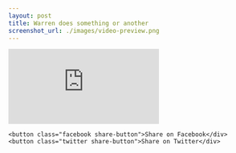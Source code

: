 ```yaml
---
layout: post
title: Warren does something or another
screenshot_url: ./images/video-preview.png
---
```


<iframe class="video-embed" src="https://www.youtube.com/embed/7FFy3dmKRrY" frameborder="0" allowfullscreen></iframe>

<div class="video share-buttons">

	<button class="facebook share-button">Share on Facebook</div>
	<button class="twitter share-button">Share on Twitter</div>

</div>
